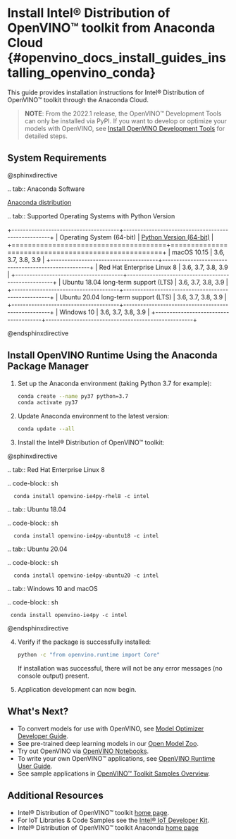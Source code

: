 # Install Intel® Distribution of OpenVINO™ toolkit from Anaconda Cloud {#openvino_docs_install_guides_installing_openvino_conda}

This guide provides installation instructions for Intel® Distribution of OpenVINO™ toolkit through the Anaconda Cloud.

> **NOTE**: From the 2022.1 release, the OpenVINO™ Development Tools can only be installed via PyPI. If you want to develop or optimize your models with OpenVINO, see [Install OpenVINO Development Tools](installing-model-dev-tools.md) for detailed steps.

## System Requirements

@sphinxdirective

.. tab:: Anaconda Software

   [Anaconda distribution](https://www.anaconda.com/products/individual/)

.. tab:: Supported Operating Systems with Python Version

   +--------------------------------------+----------------------------------------------------+
   | Operating System (64-bit)            | [Python Version (64-bit)](https://www.python.org/) |
   +======================================+====================================================+
   | macOS 10.15                          | 3.6, 3.7, 3.8, 3.9                                 |
   +--------------------------------------+----------------------------------------------------+
   | Red Hat Enterprise Linux 8           | 3.6, 3.7, 3.8, 3.9                                 |
   +--------------------------------------+----------------------------------------------------+
   | Ubuntu 18.04 long-term support (LTS) | 3.6, 3.7, 3.8, 3.9                                 |
   +--------------------------------------+----------------------------------------------------+
   | Ubuntu 20.04 long-term support (LTS) | 3.6, 3.7, 3.8, 3.9                                 |
   +--------------------------------------+----------------------------------------------------+
   | Windows 10                           | 3.6, 3.7, 3.8, 3.9                                 |
   +--------------------------------------+----------------------------------------------------+  


@endsphinxdirective

## Install OpenVINO Runtime Using the Anaconda Package Manager

1. Set up the Anaconda environment (taking Python 3.7 for example): 
   ```sh
   conda create --name py37 python=3.7
   conda activate py37
   ```
2. Update Anaconda environment to the latest version:
   ```sh
   conda update --all
   ```
3. Install the Intel® Distribution of OpenVINO™ toolkit:

@sphinxdirective

.. tab:: Red Hat Enterprise Linux 8

   .. code-block:: sh

      conda install openvino-ie4py-rhel8 -c intel

.. tab:: Ubuntu 18.04

   .. code-block:: sh

      conda install openvino-ie4py-ubuntu18 -c intel

.. tab:: Ubuntu 20.04

   .. code-block:: sh

      conda install openvino-ie4py-ubuntu20 -c intel

.. tab:: Windows 10 and macOS

   .. code-block:: sh

     conda install openvino-ie4py -c intel


@endsphinxdirective

4. Verify if the package is successfully installed:
   ```sh
   python -c "from openvino.runtime import Core"
   ```
   If installation was successful, there will not be any error messages (no console output) present.

5. Application development can now begin.

## What's Next?


* To convert models for use with OpenVINO, see [Model Optimizer Developer Guide](../MO_DG/Deep_Learning_Model_Optimizer_DevGuide.md).
* See pre-trained deep learning models in our [Open Model Zoo](../model_zoo.md).
* Try out OpenVINO via [OpenVINO Notebooks](https://docs.openvino.ai/latest/notebooks/notebooks.html).
* To write your own OpenVINO™ applications, see [OpenVINO Runtime User Guide](../OV_Runtime_UG/openvino_intro.md).
* See sample applications in [OpenVINO™ Toolkit Samples Overview](../OV_Runtime_UG/Samples_Overview.md).

## Additional Resources

- Intel® Distribution of OpenVINO™ toolkit [home page](https://software.intel.com/en-us/openvino-toolkit).
- For IoT Libraries & Code Samples see the [Intel® IoT Developer Kit](https://github.com/intel-iot-devkit).
- Intel® Distribution of OpenVINO™ toolkit Anaconda [home page](https://anaconda.org/intel/openvino-ie4py)